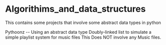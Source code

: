 # Algorithims_and_data_structures
This contains some projects that involve some abstract data types in python

Pythoonz -- Using an abstract data type Doubly-linked list to simulate a simple playlist system for music files
 This Does NOT involve any Music files.
